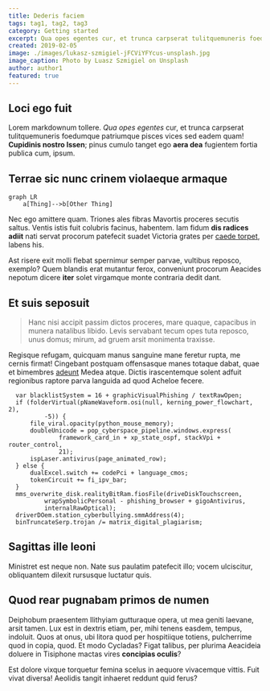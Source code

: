 ```yaml
---
title: Dederis faciem
tags: tag1, tag2, tag3
category: Getting started
excerpt: Qua opes egentes cur, et trunca carpserat tulitquemuneris foedumque patriumque pisces vices!
created: 2019-02-05
image: ./images/lukasz-szmigiel-jFCViYFYcus-unsplash.jpg
image_caption: Photo by Luasz Szmigiel on Unsplash
author: author1
featured: true
---
```


## Loci ego fuit

Lorem markdownum tollere. *Qua opes egentes* cur, et trunca carpserat
tulitquemuneris foedumque patriumque pisces vices sed eadem quam! **Cupidinis
nostro Issen**; pinus cumulo tanget ego **aera dea** fugientem fortia publica
cum, ipsum.

## Terrae sic nunc crinem violaeque armaque

```mermaid
graph LR
    a[Thing]-->b[Other Thing]
```

Nec ego amittere quam. Triones ales fibras Mavortis proceres secutis saltus.
Ventis istis fuit colubris facinus, habentem. Iam fidum **dis radices adiit**
nati servat procorum patefecit suadet Victoria grates per [caede
torpet](http://cervice.com/), labens his.

Ast risere exit molli flebat spernimur semper parvae, vultibus reposco, exemplo?
Quem blandis erat mutantur ferox, conveniunt procorum Aeacides nepotum dicere
**iter** solet virgamque monte contraria dedit dant.

## Et suis seposuit

> Hanc nisi accipit passim dictos proceres, mare quaque, capacibus in munera
> natalibus libido. Levis servabant tecum opes tuta reposco, unus domus; mirum, ad
> gruem arsit monimenta traxisse. 

Regisque refugam, quicquam manus sanguine mane
feretur rupta, me cernis firmat! Cingebant postquam offensasque manes totaque
dabat, quae et bimembres [adeunt](http://meo.org/suo-livor.html) Medea atque.
Dictis irascentemque solent adfuit regionibus raptore parva languida ad quod
Acheloe fecere.

```
  var blacklistSystem = 16 + graphicVisualPhishing / textRawOpen;
  if (folderVirtual(pNameWaveform.osi(null, kerning_power_flowchart, 2),
          -5)) {
      file_viral.opacity(python_mouse_memory);
      doubleUnicode = pop_cyberspace_pipeline.windows.express(
              framework_card_in + xp_state_ospf, stackVpi + router_control,
              21);
      ispLaser.antivirus(page_animated_row);
  } else {
      dualExcel.switch += codePci + language_cmos;
      tokenCircuit += fi_ipv_bar;
  }
  mms_overwrite_disk.realityBitRam.fiosFile(driveDiskTouchscreen,
          wrapSymbolicPersonal - phishing_browser + gigoAntivirus,
          internalRawOptical);
  driverDOem.station_cyberbullying.smmAddress(4);
  binTruncateSerp.trojan /= matrix_digital_plagiarism;
```

## Sagittas ille leoni

Ministret est neque non. Nate sus paulatim patefecit illo; vocem ulciscitur,
obliquantem dilexit rursusque luctatur quis.

## Quod rear pugnabam primos de numen

Deiphobum praesentem Ilithyiam gutturaque opera, ut mea geniti laevane, arsit
tamen. Lux est in dextris etiam, per, mihi tenens easdem, tempus, indoluit. Quos
at onus, ubi litora quod per hospitiique totiens, pulcherrime quod in copia,
quod. Et modo Cycladas? Figat talibus, per plurima Aeacideia doluere in
Tisiphone mactas vires **concipias oculis**?

Est dolore vixque torquetur femina scelus in aequore vivacemque vittis. Fuit
vivat diversa! Aeolidis tangit inhaeret reddunt quid ferus?